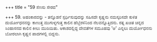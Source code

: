+++
title = "59 ಸೆಣಸು ಸೇರದ"

+++
59. ಅಹಂಕಾರವನ್ನು - ತನ್ನೊಡನೆ ಸ್ಪರ್ಧಿಸುವುದನ್ನು ಸಹಿಸದೇ ಕೃಷ್ಣನು ನಮಸ್ಕರಿಸದೇ ಕುಳಿತ ದುರ್ಯೋಧನನನ್ನು ಕಾಣುತ್ತ ಮುಗುಳ್ನಗುತ್ತ ಕಾಲಿನ ಹೆಬ್ಬೆರಳಿನಿಂದ ನೆಲವನ್ನೊತ್ತಿದನು. ರತ್ನ ಖಚಿತ ಚಿನ್ನದ ಸಿಂಹಾಸನದ ಕಾಲಿನ ಕೀಲು ಮುರಿಯಿತು. ಆಕಾಶದಲ್ಲಿದ್ದ ದೇವತೆಗಳ ಸಮೂಹವು 'ಆ' ಎನ್ನಲು ದುರ್ಯೋಧನನು ಬೋರಲಾಗಿ ಕೃಷ್ಣನ ಪಾದಗಳಲ್ಲಿ ಬಿದ್ದನು.